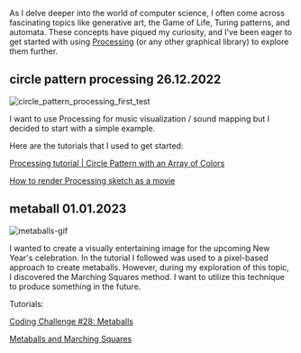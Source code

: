 As I delve deeper into the world of computer science, I often come across fascinating topics like generative art, the Game of Life, Turing patterns, and automata. These concepts have piqued my curiosity, and I've been eager to get started with using [Processing](https://processing.org/) (or any other graphical library) to explore them further. 

## circle pattern processing 26.12.2022

![circle_pattern_processing_first_test](https://user-images.githubusercontent.com/46344611/210158093-641ec41f-1adb-4b60-a740-fb1a396c3cb8.gif)

I want to use Processing for music visualization / sound mapping but I decided to start with a simple example.

Here are the tutorials that I used to get started:

[Processing tutorial | Circle Pattern with an Array of Colors](https://youtu.be/uopj9qLI4m0?list=PLmQEHzmcNEaV5plovxc113KIW6D-USVgr)

[How to render Processing sketch as a movie](https://youtu.be/G2hI9XL6oyk)

## metaball 01.01.2023

![metaballs-gif](https://user-images.githubusercontent.com/46344611/210158096-79119f8c-9571-4e65-be5f-10b0adc3faa8.gif)

I wanted to create a visually entertaining image for the upcoming New Year's celebration. In the tutorial I followed was used to a pixel-based approach to create metaballs. However, during my exploration of this topic, I discovered the Marching Squares method. I want to utilize this technique to produce something in the future.

Tutorials:

[Coding Challenge #28: Metaballs](https://youtu.be/ccYLb7cLB1I?list=PLmQEHzmcNEaV5plovxc113KIW6D-USVgr)

[Metaballs and Marching Squares](https://jamie-wong.com/2014/08/19/metaballs-and-marching-squares/)
